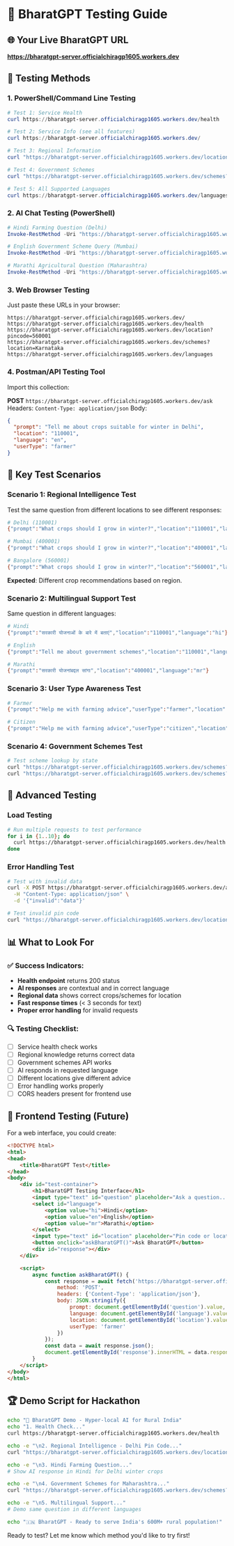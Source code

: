 # 🧪 BharatGPT Testing Guide

## 🌐 Your Live BharatGPT URL
**https://bharatgpt-server.officialchiragp1605.workers.dev**

## 🔧 Testing Methods

### 1. **PowerShell/Command Line Testing**
```powershell
# Test 1: Service Health
curl https://bharatgpt-server.officialchiragp1605.workers.dev/health

# Test 2: Service Info (see all features)
curl https://bharatgpt-server.officialchiragp1605.workers.dev/

# Test 3: Regional Information
curl "https://bharatgpt-server.officialchiragp1605.workers.dev/location?pincode=110001"

# Test 4: Government Schemes
curl "https://bharatgpt-server.officialchiragp1605.workers.dev/schemes?location=Maharashtra"

# Test 5: All Supported Languages
curl https://bharatgpt-server.officialchiragp1605.workers.dev/languages
```

### 2. **AI Chat Testing (PowerShell)**
```powershell
# Hindi Farming Question (Delhi)
Invoke-RestMethod -Uri "https://bharatgpt-server.officialchiragp1605.workers.dev/ask" -Method POST -ContentType "application/json" -Body '{"prompt":"सर्दी में दिल्ली में कौन सी फसल बोनी चाहिए?","location":"110001","language":"hi","userType":"farmer"}'

# English Government Scheme Query (Mumbai)
Invoke-RestMethod -Uri "https://bharatgpt-server.officialchiragp1605.workers.dev/ask" -Method POST -ContentType "application/json" -Body '{"prompt":"How can I apply for PM-Kisan scheme?","location":"400001","language":"en","userType":"farmer"}'

# Marathi Agricultural Question (Maharashtra)
Invoke-RestMethod -Uri "https://bharatgpt-server.officialchiragp1605.workers.dev/ask" -Method POST -ContentType "application/json" -Body '{"prompt":"महाराष्ट्रात कोणत्या शेतकरी योजना आहेत?","location":"400001","language":"mr","userType":"farmer"}'
```

### 3. **Web Browser Testing**
Just paste these URLs in your browser:

```
https://bharatgpt-server.officialchiragp1605.workers.dev/
https://bharatgpt-server.officialchiragp1605.workers.dev/health
https://bharatgpt-server.officialchiragp1605.workers.dev/location?pincode=560001
https://bharatgpt-server.officialchiragp1605.workers.dev/schemes?location=Karnataka
https://bharatgpt-server.officialchiragp1605.workers.dev/languages
```

### 4. **Postman/API Testing Tool**
Import this collection:

**POST** `https://bharatgpt-server.officialchiragp1605.workers.dev/ask`
Headers: `Content-Type: application/json`
Body:
```json
{
  "prompt": "Tell me about crops suitable for winter in Delhi",
  "location": "110001",
  "language": "en",
  "userType": "farmer"
}
```

## 🎯 Key Test Scenarios

### **Scenario 1: Regional Intelligence Test**
Test the same question from different locations to see different responses:

```bash
# Delhi (110001)
{"prompt":"What crops should I grow in winter?","location":"110001","language":"en"}

# Mumbai (400001) 
{"prompt":"What crops should I grow in winter?","location":"400001","language":"en"}

# Bangalore (560001)
{"prompt":"What crops should I grow in winter?","location":"560001","language":"en"}
```

**Expected**: Different crop recommendations based on region.

### **Scenario 2: Multilingual Support Test**
Same question in different languages:

```bash
# Hindi
{"prompt":"सरकारी योजनाओं के बारे में बताएं","location":"110001","language":"hi"}

# English
{"prompt":"Tell me about government schemes","location":"110001","language":"en"}

# Marathi
{"prompt":"सरकारी योजनांबद्दल सांगा","location":"400001","language":"mr"}
```

### **Scenario 3: User Type Awareness Test**
```bash
# Farmer
{"prompt":"Help me with farming advice","userType":"farmer","location":"110001"}

# Citizen
{"prompt":"Help me with farming advice","userType":"citizen","location":"110001"}
```

### **Scenario 4: Government Schemes Test**
```bash
# Test scheme lookup by state
curl "https://bharatgpt-server.officialchiragp1605.workers.dev/schemes?location=Gujarat"
curl "https://bharatgpt-server.officialchiragp1605.workers.dev/schemes?location=Kerala"
```

## 🚀 Advanced Testing

### **Load Testing**
```bash
# Run multiple requests to test performance
for i in {1..10}; do
  curl https://bharatgpt-server.officialchiragp1605.workers.dev/health &
done
```

### **Error Handling Test**
```bash
# Test with invalid data
curl -X POST https://bharatgpt-server.officialchiragp1605.workers.dev/ask \
  -H "Content-Type: application/json" \
  -d '{"invalid":"data"}'

# Test invalid pin code
curl "https://bharatgpt-server.officialchiragp1605.workers.dev/location?pincode=000000"
```

## 📊 What to Look For

### **✅ Success Indicators:**
- **Health endpoint** returns 200 status
- **AI responses** are contextual and in correct language
- **Regional data** shows correct crops/schemes for location
- **Fast response times** (< 3 seconds for text)
- **Proper error handling** for invalid requests

### **🔍 Testing Checklist:**
- [ ] Service health check works
- [ ] Regional knowledge returns correct data
- [ ] Government schemes API works
- [ ] AI responds in requested language
- [ ] Different locations give different advice
- [ ] Error handling works properly
- [ ] CORS headers present for frontend use

## 🎨 Frontend Testing (Future)
For a web interface, you could create:

```html
<!DOCTYPE html>
<html>
<head>
    <title>BharatGPT Test</title>
</head>
<body>
    <div id="test-container">
        <h1>BharatGPT Testing Interface</h1>
        <input type="text" id="question" placeholder="Ask a question...">
        <select id="language">
            <option value="hi">Hindi</option>
            <option value="en">English</option>
            <option value="mr">Marathi</option>
        </select>
        <input type="text" id="location" placeholder="Pin code or location">
        <button onclick="askBharatGPT()">Ask BharatGPT</button>
        <div id="response"></div>
    </div>

    <script>
        async function askBharatGPT() {
            const response = await fetch('https://bharatgpt-server.officialchiragp1605.workers.dev/ask', {
                method: 'POST',
                headers: {'Content-Type': 'application/json'},
                body: JSON.stringify({
                    prompt: document.getElementById('question').value,
                    language: document.getElementById('language').value,
                    location: document.getElementById('location').value,
                    userType: 'farmer'
                })
            });
            const data = await response.json();
            document.getElementById('response').innerHTML = data.response;
        }
    </script>
</body>
</html>
```

## 🏆 Demo Script for Hackathon

```bash
echo "🌟 BharatGPT Demo - Hyper-local AI for Rural India"
echo "1. Health Check..."
curl https://bharatgpt-server.officialchiragp1605.workers.dev/health

echo -e "\n2. Regional Intelligence - Delhi Pin Code..."
curl "https://bharatgpt-server.officialchiragp1605.workers.dev/location?pincode=110001"

echo -e "\n3. Hindi Farming Question..."
# Show AI response in Hindi for Delhi winter crops

echo -e "\n4. Government Schemes for Maharashtra..."
curl "https://bharatgpt-server.officialchiragp1605.workers.dev/schemes?location=Maharashtra"

echo -e "\n5. Multilingual Support..."
# Demo same question in different languages

echo "🇮🇳 BharatGPT - Ready to serve India's 600M+ rural population!"
```

Ready to test? Let me know which method you'd like to try first!